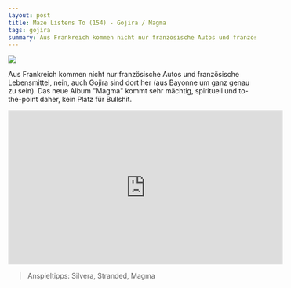 ```yaml
---
layout: post
title: Maze Listens To (154) - Gojira / Magma
tags: gojira
summary: Aus Frankreich kommen nicht nur französische Autos und französische Lebensmittel.
---
```


[![](/uploads/thumb_8bbcb37dcabfdc058414950850c5c5a3ba919fdc.jpeg)](https://itun.es/at/q3e1bb)

Aus Frankreich kommen nicht nur französische Autos und französische Lebensmittel, nein, auch Gojira sind dort her (aus Bayonne um ganz genau zu sein). Das neue Album "Magma" kommt sehr mächtig, spirituell und to-the-point daher, kein Platz für Bullshit.

<div class="embed-container">
<iframe width="560" height="315" src="https://www.youtube.com/embed/iVvXB-Vwnco" frameborder="0" allow="autoplay; encrypted-media" allowfullscreen></iframe>
</div>

> Anspieltipps: Silvera, Stranded, Magma
